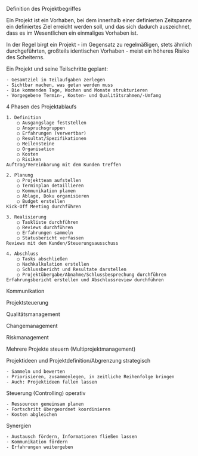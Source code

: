 Definition des Projektbegriffes

Ein Projekt ist ein Vorhaben, bei dem innerhalb einer definierten Zeitspanne ein definiertes Ziel erreicht werden soll, und das sich dadurch auszeichnet, dass es im Wesentlichen ein einmaliges Vorhaben ist.

In der Regel birgt ein Projekt - im Gegensatz zu regelmäßigen, stets ähnlich durchgeführten, großteils identischen Vorhaben - meist ein höheres Risiko des Scheiterns.

Ein Projekt und seine Teilschritte geplant:

	- Gesamtziel in Teilaufgaben zerlegen
	- Sichtbar machen, was getan werden muss
	- Die kommenden Tage, Wochen und Monate strukturieren
	- Vorgegebene Termin-, Kosten- und Qualitätsrahmen/-Umfang

4 Phasen des Projektablaufs

	1. Definition
		○ Ausgangslage feststellen
		○ Anspruchsgruppen
		○ Erfahrungen (verwertbar)
		○ Resultat/Spezifikationen
		○ Meilensteine
		○ Organisation
		○ Kosten
		○ Risiken
	Auftrag/Vereinbarung mit dem Kunden treffen

	2. Planung
		○ Projektteam aufstellen
		○ Terminplan detaillieren
		○ Kommunikation planen
		○ Ablage, Doku organisieren
		○ Budget erstellen
	Kick-Off Meeting durchführen
	
	3. Realisierung
		○ Taskliste durchführen
		○ Reviews durchführen
		○ Erfahrungen sammeln
		○ Statusbericht verfassen
	Reviews mit dem Kunden/Steuerungsausschuss
	
	4. Abschluss
		○ Tasks abschließen
		○ Nachkalkulation erstellen
		○ Schlussbericht und Resultate darstellen
		○ Projektübergabe/Abnahme/Schlussbesprechung durchführen
	Erfahrungsbericht erstellen und Abschlussreview durchführen
	
Kommunikation

Projektsteuerung

Qualitätsmanagement

Changemanagement

Riskmanagement

Mehrere Projekte steuern (Multiprojektmanagement)

Projektideen und Projektdefinition/Abgrenzung strategisch

	- Sammeln und bewerten
	- Priorisieren, zusammenlegen, in zeitliche Reihenfolge bringen
	- Auch: Projektideen fallen lassen

Steuerung (Controlling) operativ

	- Ressourcen gemeinsam planen
	- Fortschritt übergeordnet koordinieren
	- Kosten abgleichen
	
Synergien

	- Austausch fördern, Informationen fließen lassen
	- Kommunikation fördern
	- Erfahrungen weitergeben

